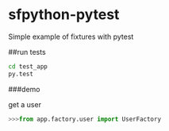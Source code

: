 sfpython-pytest
===============

Simple example of fixtures with pytest

##run tests

```bash
cd test_app
py.test
```

###demo

get a user

```python
>>>from app.factory.user import UserFactory



